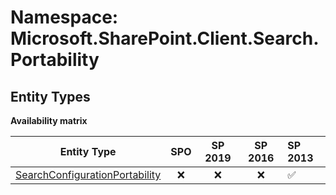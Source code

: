 # Namespace: Microsoft.SharePoint.Client.Search.Portability

## Entity Types

**Availability matrix**

Entity Type | SPO | SP 2019 | SP 2016 | SP 2013
----------|:---:|:-------:|:-------:|:-------
[SearchConfigurationPortability](./EntityTypes/SearchConfigurationPortability.md) | ❌ | ❌ | ❌ | ✅
